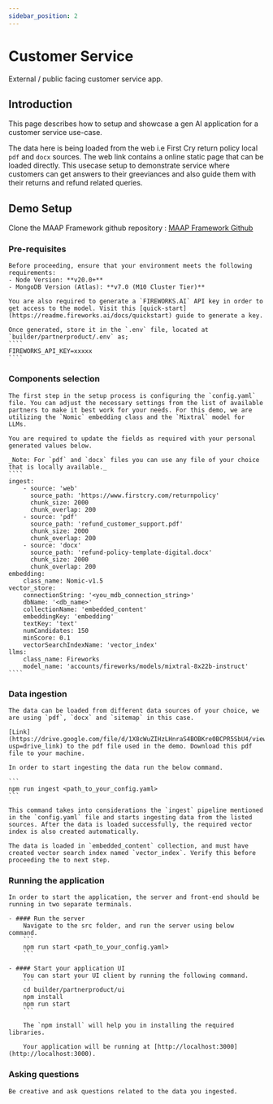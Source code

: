 ```yaml
---
sidebar_position: 2
---
```


# Customer Service   
External / public facing customer service app.

## Introduction
This page describes how to setup and showcase a gen AI application for a customer service use-case. 

The data here is being loaded from the web i.e First Cry return policy local `pdf` and `docx` sources. The web link contains a online static page that can be loaded directly.
This usecase setup to demonstrate service where customers can get answers to their greeviances and also guide them with their returns and refund related queries.


## Demo Setup
 Clone the MAAP Framework github repository : [MAAP Framework Github](https://github.com/mongodb-partners/maap-framework/) 

 ### Pre-requisites 
    Before proceeding, ensure that your environment meets the following requirements:
    - Node Version: **v20.0+**
    - MongoDB Version (Atlas): **v7.0 (M10 Cluster Tier)** 
    
    You are also required to generate a `FIREWORKS.AI` API key in order to get access to the model. Visit this [quick-start](https://readme.fireworks.ai/docs/quickstart) guide to generate a key. 

    Once generated, store it in the `.env` file, located at `builder/partnerproduct/.env` as;
    ````
    FIREWORKS_API_KEY=xxxxx
    ````

 ### Components selection
    The first step in the setup process is configuring the `config.yaml` file. You can adjust the necessary settings from the list of available partners to make it best work for your needs. For this demo, we are utilizing the `Nomic` embedding class and the `Mixtral` model for LLMs.
    
    You are required to update the fields as required with your personal generated values below.
    
    _Note: For `pdf` and `docx` files you can use any file of your choice that is locally available._
    ````
    ingest:
        - source: 'web'
          source_path: 'https://www.firstcry.com/returnpolicy'
          chunk_size: 2000
          chunk_overlap: 200
        - source: 'pdf'
          source_path: 'refund_customer_support.pdf'
          chunk_size: 2000
          chunk_overlap: 200
        - source: 'docx'
          source_path: 'refund-policy-template-digital.docx'
          chunk_size: 2000
          chunk_overlap: 200      
    embedding:
        class_name: Nomic-v1.5
    vector_store:
        connectionString: '<you_mdb_connection_string>'
        dbName: '<db_name>'
        collectionName: 'embedded_content'
        embeddingKey: 'embedding'
        textKey: 'text'
        numCandidates: 150
        minScore: 0.1 
        vectorSearchIndexName: 'vector_index'
    llms:
        class_name: Fireworks
        model_name: 'accounts/fireworks/models/mixtral-8x22b-instruct'
    ````

 ### Data ingestion    

    The data can be loaded from different data sources of your choice, we are using `pdf`, `docx` and `sitemap` in this case.

    [Link](https://drive.google.com/file/d/1X8cWuZIHzLHnraS4BOBKre0BCPR5SbU4/view?usp=drive_link) to the pdf file used in the demo. Download this pdf file to your machine.
    
    In order to start ingesting the data run the below command.

    ```
    npm run ingest <path_to_your_config.yaml>
    ```

    This command takes into considerations the `ingest` pipeline mentioned in the `config.yaml` file and starts ingesting data from the listed sources. After the data is loaded successfully, the required vector index is also created automatically.

    The data is loaded in `embedded_content` collection, and must have created vector search index named `vector_index`. Verify this before proceeding the to next step.


### Running the application
    In order to start the application, the server and front-end should be running in two separate terminals.

    - #### Run the server
        Navigate to the src folder, and run the server using below command.
        ```
        npm run start <path_to_your_config.yaml>
        ```

    - #### Start your application UI
        You can start your UI client by running the following command.
        ```
        cd builder/partnerproduct/ui
        npm install
        npm run start
        ```
        
        The `npm install` will help you in installing the required libraries.
        
        Your application will be running at [http://localhost:3000](http://localhost:3000).


### Asking questions 

    Be creative and ask questions related to the data you ingested. 